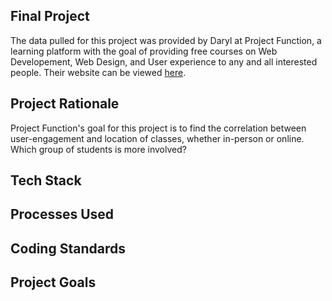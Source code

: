 
## Final Project
The data pulled for this project was provided by Daryl at Project Function, a learning platform with the goal of providing free courses on Web Developement, Web Design, and User experience to any and all interested people. Their website can be viewed [here](https://projectfunction.io/en-US/about).

## Project Rationale
Project Function's goal for this project is to find the correlation between user-engagement and location of classes, whether in-person or online. Which group of students is more involved? 

## Tech Stack

## Processes Used

## Coding Standards

## Project Goals

